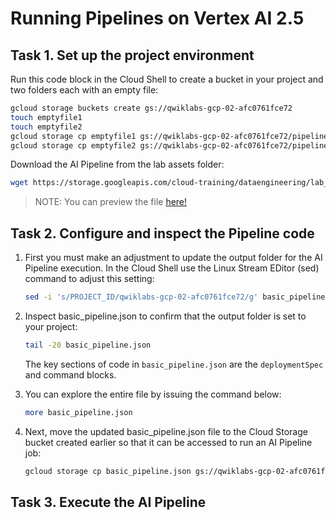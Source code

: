 # Running Pipelines on Vertex AI 2.5

## Task 1. Set up the project environment

Run this code block in the Cloud Shell to create a bucket in your project and two folders each with an empty file:

```bash
gcloud storage buckets create gs://qwiklabs-gcp-02-afc0761fce72
touch emptyfile1
touch emptyfile2
gcloud storage cp emptyfile1 gs://qwiklabs-gcp-02-afc0761fce72/pipeline-output/emptyfile1
gcloud storage cp emptyfile2 gs://qwiklabs-gcp-02-afc0761fce72/pipeline-input/emptyfile2
```

Download the AI Pipeline from the lab assets folder:

```bash
wget https://storage.googleapis.com/cloud-training/dataengineering/lab_assets/ai_pipelines/basic_pipeline.json
```

> NOTE: You can preview the file  [here!](./misc/basic_pipeline.json)

## Task 2. Configure and inspect the Pipeline code

1. First you must make an adjustment to update the output folder for the AI Pipeline execution. In the Cloud Shell use the Linux Stream EDitor (sed) command to adjust this setting:

    ```bash
    sed -i 's/PROJECT_ID/qwiklabs-gcp-02-afc0761fce72/g' basic_pipeline.json
    ```

2. Inspect basic_pipeline.json to confirm that the output folder is set to your project:

    ```bash
    tail -20 basic_pipeline.json
    ```

    The key sections of code in `basic_pipeline.json` are the `deploymentSpec` and command blocks.

3. You can explore the entire file by issuing the command below:

    ```bash
    more basic_pipeline.json
    ```

4. Next, move the updated basic_pipeline.json file to the Cloud Storage bucket created earlier so that it can be accessed to run an AI Pipeline job:

    ```bash
    gcloud storage cp basic_pipeline.json gs://qwiklabs-gcp-02-afc0761fce72/pipeline-input/basic_pipeline.json
    ```

## Task 3. Execute the AI Pipeline
